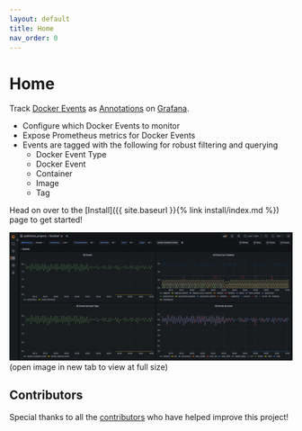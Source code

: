 ```yaml
---
layout: default
title: Home
nav_order: 0
---
```


# Home

Track [Docker Events](https://docs.docker.com/engine/reference/commandline/events/) as [Annotations](https://grafana.com/docs/grafana/v9.0/dashboards/annotations/) on [Grafana](https://grafana.com/grafana/). 

* Configure which Docker Events to monitor
* Expose Prometheus metrics for Docker Events
* Events are tagged with the following for robust filtering and querying
	* Docker Event Type
	* Docker Event
	* Container
	* Image
	* Tag

Head on over to the [Install]({{ site.baseurl }}{% link install/index.md %}) page to get started!

![Docgraf Demo](https://github.com/philosowaffle/docgraf/raw/main/images/docgraf_demo.gif?raw=true "DocGraf Demo")
(open image in new tab to view at full size)

## Contributors

Special thanks to all the [contributors](https://github.com/philosowaffle/docgraf/graphs/contributors) who have helped improve this project!
